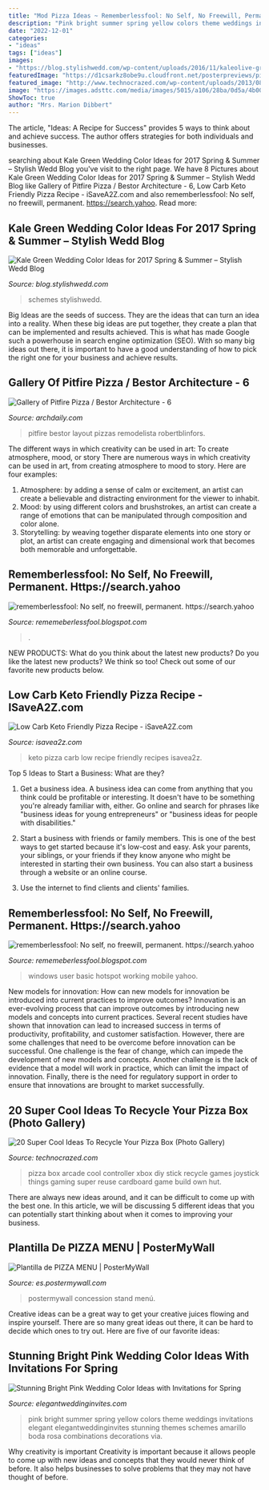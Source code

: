 ```yaml
---
title: "Mod Pizza Ideas ~ Rememberlessfool: No Self, No Freewill, Permanent. Https://search.yahoo"
description: "Pink bright summer spring yellow colors theme weddings invitations elegant elegantweddinginvites stunning themes schemes amarillo boda rosa combinations decorations via"
date: "2022-12-01"
categories:
- "ideas"
tags: ["ideas"]
images:
- "https://blog.stylishwedd.com/wp-content/uploads/2016/11/kaleolive-green-and-grey-wedding-ideas-for-2017.jpg"
featuredImage: "https://d1csarkz8obe9u.cloudfront.net/posterpreviews/pizza-menu-design-template-6cfc3ffac2fdbd63ee15d0241b015e84_screen.jpg?ts=1572695591"
featured_image: "http://www.technocrazed.com/wp-content/uploads/2013/08/Cool-Ideas-To-Reuse-Pizza-boxes12.jpg"
image: "https://images.adsttc.com/media/images/5015/a106/28ba/0d5a/4b00/06c1/large_jpg/stringio.jpg?1361093968"
ShowToc: true
author: "Mrs. Marion Dibbert"
---
```



The article, "Ideas: A Recipe for Success" provides 5 ways to think about and achieve success. The author offers strategies for both individuals and businesses.

	

		
searching about Kale Green Wedding Color Ideas for 2017 Spring &amp; Summer – Stylish Wedd Blog you've visit to the right page. We have 8 Pictures about Kale Green Wedding Color Ideas for 2017 Spring &amp; Summer – Stylish Wedd Blog like Gallery of Pitfire Pizza / Bestor Architecture - 6, Low Carb Keto Friendly Pizza Recipe - iSaveA2Z.com and also rememberlessfool: No self, no freewill, permanent. https://search.yahoo. Read more:
		
    
## Kale Green Wedding Color Ideas For 2017 Spring &amp; Summer – Stylish Wedd Blog

<img loading=lazy src="https://blog.stylishwedd.com/wp-content/uploads/2016/11/kaleolive-green-and-grey-wedding-ideas-for-2017.jpg" onerror="this.onerror=null;this.src='https://tse3.mm.bing.net/th?id=OIP.1SJjc0JiO7_ptKwVP_K34QHaPV&amp;pid=15.1';" alt="Kale Green Wedding Color Ideas for 2017 Spring &amp; Summer – Stylish Wedd Blog">

_Source: blog.stylishwedd.com_

>schemes stylishwedd. 

	

Big Ideas are the seeds of success. They are the ideas that can turn an idea into a reality. When these big ideas are put together, they create a plan that can be implemented and results achieved. This is what has made Google such a powerhouse in search engine optimization (SEO). With so many big ideas out there, it is important to have a good understanding of how to pick the right one for your business and achieve results.

    
## Gallery Of Pitfire Pizza / Bestor Architecture - 6

<img loading=lazy src="https://images.adsttc.com/media/images/5015/a106/28ba/0d5a/4b00/06c1/large_jpg/stringio.jpg?1361093968" onerror="this.onerror=null;this.src='https://tse4.mm.bing.net/th?id=OIP.jeEoL57FGfV8tClmRVY_UQHaE7&amp;pid=15.1';" alt="Gallery of Pitfire Pizza / Bestor Architecture - 6">

_Source: archdaily.com_

>pitfire bestor layout pizzas remodelista robertblinfors. 

	

The different ways in which creativity can be used in art: To create atmosphere, mood, or story
There are numerous ways in which creativity can be used in art, from creating atmosphere to mood to story. Here are four examples:
1. Atmosphere: by adding a sense of calm or excitement, an artist can create a believable and distracting environment for the viewer to inhabit.
2. Mood: by using different colors and brushstrokes, an artist can create a range of emotions that can be manipulated through composition and color alone.
3. Storytelling: by weaving together disparate elements into one story or plot, an artist can create engaging and dimensional work that becomes both memorable and unforgettable.

    
## Rememberlessfool: No Self, No Freewill, Permanent. Https://search.yahoo

<img loading=lazy src="https://1.bp.blogspot.com/-JvtaBxSLIT0/Xjn73DhVlNI/AAAAAAAAcUc/ykkszxDnPfkpivTi3mP889wZC2ln2ydpQCLcBGAsYHQ/s1600/Untitled286.png" onerror="this.onerror=null;this.src='https://tse4.mm.bing.net/th?id=OIP.miIFJEOyuYrc6qduljiAgQHaEK&amp;pid=15.1';" alt="rememberlessfool: No self, no freewill, permanent. https://search.yahoo">

_Source: rememeberlessfool.blogspot.com_

>. 

	

NEW PRODUCTS: What do you think about the latest new products?
Do you like the latest new products? We think so too! Check out some of our favorite new products below.

    
## Low Carb Keto Friendly Pizza Recipe - ISaveA2Z.com

<img loading=lazy src="https://www.isavea2z.com/wp-content/uploads/2017/02/b1-2.jpg" onerror="this.onerror=null;this.src='https://tse3.mm.bing.net/th?id=OIP.RCVDNz3sBLOQkrYrT03GdwHaHa&amp;pid=15.1';" alt="Low Carb Keto Friendly Pizza Recipe - iSaveA2Z.com">

_Source: isavea2z.com_

>keto pizza carb low recipe friendly recipes isavea2z. 

	

Top 5 Ideas to Start a Business: What are they?
1. Get a business idea. A business idea can come from anything that you think could be profitable or interesting. It doesn't have to be something you're already familiar with, either. Go online and search for phrases like "business ideas for young entrepreneurs" or "business ideas for people with disabilities."
2. Start a business with friends or family members. This is one of the best ways to get started because it's low-cost and easy. Ask your parents, your siblings, or your friends if they know anyone who might be interested in starting their own business. You can also start a business through a website or an online course.

3. Use the internet to find clients and clients' families.

    
## Rememberlessfool: No Self, No Freewill, Permanent. Https://search.yahoo

<img loading=lazy src="https://1.bp.blogspot.com/-7Kh1n4TLBOI/XhqophYPjlI/AAAAAAAAcCA/R31o3Slmc0sT74rffxNWDuiGt-Wv11XXQCLcBGAsYHQ/s1600/Untitled181.png" onerror="this.onerror=null;this.src='https://tse3.mm.bing.net/th?id=OIP.K1PktYzAiLVYMlYAqDq5SQHaEK&amp;pid=15.1';" alt="rememberlessfool: No self, no freewill, permanent. https://search.yahoo">

_Source: rememeberlessfool.blogspot.com_

>windows user basic hotspot working mobile yahoo. 

	

New models for innovation: How can new models for innovation be introduced into current practices to improve outcomes?
Innovation is an ever-evolving process that can improve outcomes by introducing new models and concepts into current practices. Several recent studies have shown that innovation can lead to increased success in terms of productivity, profitability, and customer satisfaction. However, there are some challenges that need to be overcome before innovation can be successful. One challenge is the fear of change, which can impede the development of new models and concepts. Another challenge is the lack of evidence that a model will work in practice, which can limit the impact of innovation. Finally, there is the need for regulatory support in order to ensure that innovations are brought to market successfully.

    
## 20 Super Cool Ideas To Recycle Your Pizza Box (Photo Gallery)

<img loading=lazy src="http://www.technocrazed.com/wp-content/uploads/2013/08/Cool-Ideas-To-Reuse-Pizza-boxes12.jpg" onerror="this.onerror=null;this.src='https://tse3.mm.bing.net/th?id=OIP.m_o3WsWcNXyAqjFHoyr2uwHaFk&amp;pid=15.1';" alt="20 Super Cool Ideas To Recycle Your Pizza Box (Photo Gallery)">

_Source: technocrazed.com_

>pizza box arcade cool controller xbox diy stick recycle games joystick things gaming super reuse cardboard game build own hut. 

	

There are always new ideas around, and it can be difficult to come up with the best one. In this article, we will be discussing 5 different ideas that you can potentially start thinking about when it comes to improving your business.

    
## Plantilla De PIZZA MENU | PosterMyWall

<img loading=lazy src="https://d1csarkz8obe9u.cloudfront.net/posterpreviews/pizza-menu-design-template-6cfc3ffac2fdbd63ee15d0241b015e84_screen.jpg?ts=1572695591" onerror="this.onerror=null;this.src='https://tse1.mm.bing.net/th?id=OIP.6X6T0-jyz85_pQ2O_hGRIQHaKf&amp;pid=15.1';" alt="Plantilla de PIZZA MENU | PosterMyWall">

_Source: es.postermywall.com_

>postermywall concession stand menú. 

	

Creative ideas can be a great way to get your creative juices flowing and inspire yourself. There are so many great ideas out there, it can be hard to decide which ones to try out. Here are five of our favorite ideas: 

    
## Stunning Bright Pink Wedding Color Ideas With Invitations For Spring

<img loading=lazy src="https://www.elegantweddinginvites.com/wedding-blog/wp-content/uploads/2016/03/elegant-bright-pink-and-yellow-wedding-inspiration1.jpg" onerror="this.onerror=null;this.src='https://tse2.mm.bing.net/th?id=OIP.KUhmHkVuiLICl1rG5PNvMQHaR4&amp;pid=15.1';" alt="Stunning Bright Pink Wedding Color Ideas with Invitations for Spring">

_Source: elegantweddinginvites.com_

>pink bright summer spring yellow colors theme weddings invitations elegant elegantweddinginvites stunning themes schemes amarillo boda rosa combinations decorations via. 

	

Why creativity is important
Creativity is important because it allows people to come up with new ideas and concepts that they would never think of before. It also helps businesses to solve problems that they may not have thought of before.

